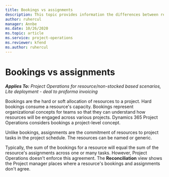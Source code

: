 ```yaml
---
title: Bookings vs assignments
description: This topic provides information the differences between resource bookings and resource assignments.
author: ruhercul
manager: Annbe
ms.date: 10/26/2020
ms.topic: article
ms.service: project-operations
ms.reviewer: kfend 
ms.author: ruhercul
---
```


# Bookings vs assignments

_**Applies To:** Project Operations for resource/non-stocked based scenarios, Lite deployment - deal to proforma invoicing_

Bookings are the hard or soft allocation of resources to a project. Hard bookings consume a resource's capacity. Bookings represent organizational concepts for teams so that they can understand how resources will be engaged across various projects. Dynamics 365 Project Operations considers bookings a project-level concept. 

Unlike bookings, assignments are the commitment of resources to project tasks in the project schedule. The resources can be named or generic. 

Typically, the sum of the bookings for a resource will equal the sum of the resource's assignments across one or many tasks. However, Project Operations doesn't enforce this agreement. The **Reconciliation** view shows the Project manager places where a resource's bookings and assignments don't agree.
